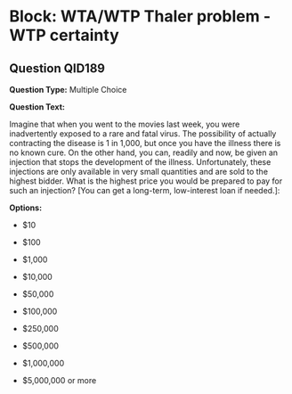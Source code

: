 # Block: WTA/WTP Thaler problem - WTP certainty

## Question QID189
**Question Type:** Multiple Choice

**Question Text:**

Imagine that when you went to the movies last week, you were inadvertently exposed to a rare and fatal virus. The possibility of actually contracting the disease is 1 in 1,000, but once you have the illness there is no known cure. On the other hand, you can, readily and now, be given an injection that stops the development of the illness. Unfortunately, these injections are only available in very small quantities and are sold to the highest bidder. What is the highest price you would be prepared to pay for such an injection? [You can get a long-term, low-interest loan if needed.]:

**Options:**

* $10

* $100

* $1,000

* $10,000

* $50,000

* $100,000

* $250,000

* $500,000

* $1,000,000

* $5,000,000 or more

